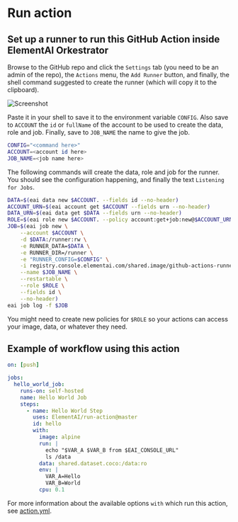 # Run action

## Set up a runner to run this GitHub Action inside ElementAI Orkestrator
Browse to the GitHub repo and click the `Settings` tab (you need to be an admin of the repo), the `Actions` menu, the `Add Runner` button, and finally, the shell command suggested to create the runner (which will copy it to the clipboard).

![Screenshot](https://user-images.githubusercontent.com/8386369/85743778-5691bb00-b6d2-11ea-8755-7cf7b17b9185.png)

Paste it in your shell to save it to the environment variable `CONFIG`. Also save to `ACCOUNT` the `id` or `fullName` of the account to be used to create the data, role and job. Finally, save to `JOB_NAME` the name to give the job.
```bash
CONFIG="<command here>"
ACCOUNT=<account id here>
JOB_NAME=<job name here>
```

The following commands will create the data, role and job for the runner. You should see the configuration happening, and finally the text `Listening for Jobs`.
```bash
DATA=$(eai data new $ACCOUNT. --fields id --no-header)
ACCOUNT_URN=$(eai account get $ACCOUNT --fields urn --no-header)
DATA_URN=$(eai data get $DATA --fields urn --no-header)
ROLE=$(eai role new $ACCOUNT. --policy account:get+job:new@$ACCOUNT_URN,job:get@$ACCOUNT_URN:job:\*,data:\*@$DATA_URN --fields id --no-header)
JOB=$(eai job new \
    --account $ACCOUNT \
    -d $DATA:/runner:rw \
    -e RUNNER_DATA=$DATA \
    -e RUNNER_DIR=/runner \
    -e "RUNNER_CONFIG=$CONFIG" \
    -i registry.console.elementai.com/shared.image/github-actions-runner \
    --name $JOB_NAME \
    --restartable \
    --role $ROLE \
    --fields id \
    --no-header)
eai job log -f $JOB
```

You might need to create new policies for `$ROLE` so your actions can access your image, data, or whatever they need.

## Example of workflow using this action
```yaml
on: [push]

jobs:
  hello_world_job:
    runs-on: self-hosted
    name: Hello World Job
    steps:
      - name: Hello World Step
        uses: ElementAI/run-action@master
        id: hello
        with:
          image: alpine
          run: |
            echo "$VAR_A $VAR_B from $EAI_CONSOLE_URL"
            ls /data
          data: shared.dataset.coco:/data:ro
          env: |
            VAR_A=Hello
            VAR_B=World
          cpu: 0.1
```
For more information about the available options `with` which run this action, see [action.yml](action.yml).
